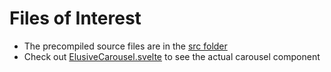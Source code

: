 # Files of Interest
- The precompiled source files are in the [src folder](https://github.com/michaelbauchert/Elusive-Disc-Carousel/tree/master/src)
- Check out [ElusiveCarousel.svelte](https://github.com/michaelbauchert/Elusive-Disc-Carousel/blob/master/src/ElusiveCarousel.svelte) to see the actual carousel component
